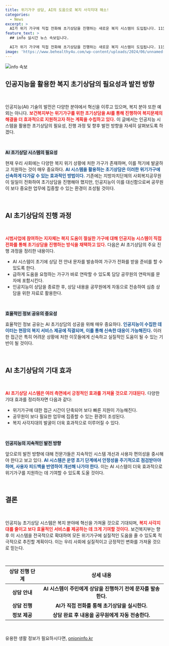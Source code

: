 ```yaml
---
title: 위기가구 상담, AI의 도움으로 복지 사각지대 해소!
categories:
  - News
excerpt: >
  AI가 위기 가구에 직접 전화해 초기상담을 진행하는 새로운 복지 시스템이 도입됩니다. 11월 전국 확대를 앞둔 이 시범사업은 복지 사각지대 발굴을 촘촘하고 신속하게 지원해, 도움이 필요한 이들이 더욱 빠르게 복지 서비스에 접근할 수 있도록 할 것입니다.
feature_text: >
  ## info 실시간 뉴스 속보입니다.

  AI가 위기 가구에 직접 전화해 초기상담을 진행하는 새로운 복지 시스템이 도입됩니다. 11월 전국 확대를 앞둔 이 시범사업은 복지 사각지대 발굴을 촘촘하고 신속하게 지원해, 도움이 필요한 이들이 더욱 빠르게 복지 서비스에 접근할 수 있도록 할 것입니다.
image: 'https://www.behealthy4u.com/wp-content/uploads/2024/06/unnamed-file.png'
---
```


<p><img src="https://www.behealthy4u.com/wp-content/uploads/2024/06/unnamed-file.png" alt="info 속보" /></p>

<h2 data-ke-size="size26">인공지능을 활용한 복지 초기상담의 필요성과 발전 방향</h2>

<p data-ke-size="size16">&nbsp;</p>

<p>인공지능(AI) 기술의 발전은 다양한 분야에서 혁신을 이루고 있으며, 복지 분야 또한 예외는 아니다. <b><span style="color: #ee2323;">보건복지부는 위기가구를 위한 초기상담을 AI를 통해 진행하여 복지문제의 해결을 더 효과적으로 지원하고자 하는 계획을 수립하고 있다.</span></b> 이 글에서는 인공지능 시스템을 활용한 초기상담의 필요성, 진행 과정 및 향후 발전 방향을 자세히 살펴보도록 하겠다.</p>

<p data-ke-size="size16">&nbsp;</p>

<p><b><span style="background-color: #21538527;">AI 초기상담 시스템의 필요성</span></b></p>

<p>현재 우리 사회에는 다양한 복지 위기 상황에 처한 가구가 존재하며, 이를 적기에 발굴하고 지원하는 것이 매우 중요하다. <b><span style="color: #1a5490;">AI 시스템을 활용하는 초기상담은 이러한 위기가구에 신속하게 다가갈 수 있는 효과적인 방법이다.</span></b> 기존에는 지방자치단체의 사회복지공무원이 일일이 전화하여 초기상담을 진행해야 했지만, 인공지능이 이를 대신함으로써 공무원이 보다 중요한 업무에 집중할 수 있는 환경이 조성될 것이다.</p>

<p data-ke-size="size16">&nbsp;</p>

<h2 data-ke-size="size26">AI 초기상담의 진행 과정</h2>

<p data-ke-size="size16">&nbsp;</p>

<p><b><span style="color: #ee2323;">시범사업에 참여하는 지자체는 복지 도움이 절실한 가구에 대해 인공지능 시스템이 직접 전화를 통해 초기상담을 진행하는 방식을 채택하고 있다.</span></b> 다음은 AI 초기상담의 주요 진행 과정을 정리한 내용이다.</p>

<ul>
    <li>AI 시스템이 초기에 상담 전 안내 문자를 발송하여 가구가 전화를 받을 준비를 할 수 있도록 한다.</li>
    <li> 급하게 도움을 요청하는 가구가 바로 연락할 수 있도록 담당 공무원의 연락처를 문자에 포함시킨다.</li>
    <li> 인공지능이 상담을 종료한 후, 상담 내용을 공무원에게 자동으로 전송하여 심층 상담을 위한 자료로 활용한다.</li>
</ul>

<p data-ke-size="size16">&nbsp;</p>

<p><b><span style="background-color: #21538527;">효율적인 정보 공유의 중요성</span></b></p>

<p>효율적인 정보 공유는 AI 초기상담의 성공을 위해 매우 중요하다. <b><span style="color: #1a5490;">인공지능이 수집한 데이터는 현장의 복지 서비스 제공에 직결되며, 이를 통해 신속한 대응이 가능해진다.</span></b> 이러한 접근은 특히 어려운 상황에 처한 이웃들에게 신속하고 실질적인 도움이 될 수 있는 기반이 될 것이다.</p>

<p data-ke-size="size16">&nbsp;</p>

<h2 data-ke-size="size26">AI 초기상담의 기대 효과</h2>

<p data-ke-size="size16">&nbsp;</p>

<p><b><span style="color: #ee2323;">AI 초기상담 시스템은 여러 측면에서 긍정적인 효과를 가져올 것으로 기대된다.</span></b> 다양한 기대 효과를 정리하자면 다음과 같다:</p>

<ul>
    <li> 위기가구에 대한 접근 시간이 단축되어 보다 빠른 지원이 가능해진다.</li>
    <li> 공무원이 보다 필요한 업무에 집중할 수 있는 환경이 조성된다.</li>
    <li> 복지 사각지대의 발굴이 더욱 효과적으로 이루어질 수 있다.</li>
</ul>

<p data-ke-size="size16">&nbsp;</p>

<p><b><span style="background-color: #21538527;">인공지능의 지속적인 발전 방향</span></b></p>

<p>앞으로의 발전 방향에 대해 전문가들은 지속적인 시스템 개선과 사용자 편의성을 중시해야 한다고 보고 있다. <b><span style="color: #1a5490;">AI 시스템은 운영 초기 단계에서 안정성을 주기적으로 점검받아야 하며, 사용자 피드백을 반영하여 개선해 나가야 한다.</span></b> 이는 AI 시스템이 더욱 효과적으로 위기가구를 지원하는 데 기여할 수 있도록 도울 것이다.</p>

<p data-ke-size="size16">&nbsp;</p>

<h2 data-ke-size="size26">결론</h2>

<p data-ke-size="size16">&nbsp;</p>

<p>인공지능 초기상담 시스템은 복지 분야에 혁신을 가져올 것으로 기대되며, <b><span style="color: #ee2323;">복지 사각지대를 줄이고 보다 효율적인 서비스를 제공하는 데 크게 기여할 것이다.</span></b> 보건복지부는 향후 이 시스템을 전국적으로 확대하여 모든 위기가구에 실질적인 도움을 줄 수 있도록 적극적으로 추진할 계획이다. 이는 우리 사회에 실질적이고 긍정적인 변화를 가져올 것으로 믿는다. </p>

<p data-ke-size="size16">&nbsp;</p>

<table style="width: 100%; border-collapse: collapse;">
    <thead>
        <tr>
            <th style="text-align: center; height: 30px;"><b>상담 진행 단계</b></th>
            <th style="text-align: center; height: 30px;"><b>상세 내용</b></th>
        </tr>
    </thead>
    <tbody>
        <tr>
            <td style="text-align: center; height: 17px;"><b>상담 안내</b></td>
            <td style="text-align: center; height: 17px;"><b>AI 시스템이 주민에게 상담을 진행하기 전에 문자를 발송한다.</b></td>
        </tr>
        <tr>
            <td style="text-align: center; height: 17px;"><b>상담 진행</b></td>
            <td style="text-align: center; height: 17px;"><b>AI가 직접 전화를 통해 초기상담을 실시한다.</b></td>
        </tr>
        <tr>
            <td style="text-align: center; height: 17px;"><b>정보 제공</b></td>
            <td style="text-align: center; height: 17px;"><b>상담 완료 후 내용을 공무원에게 자동 전송한다.</b></td>
        </tr>
    </tbody>
</table>

<p data-ke-size="size16">&nbsp;</p>
유용한 생활 정보가 필요하시다면, <a href="https://onioninfo.kr" rel="dofollow">onioninfo.kr</a>


